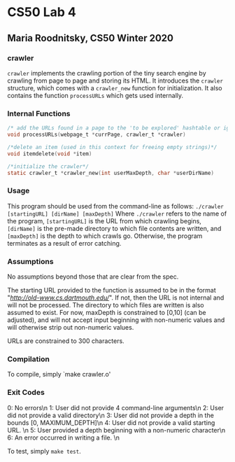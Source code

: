 # CS50 Lab 4
## Maria Roodnitsky, CS50 Winter 2020

### crawler 

`crawler` implements the crawling portion of the tiny search engine by crawling from page to page and storing its HTML. It introduces the `crawler` structure, which comes with a `crawler_new` function for initialization. It also contains the function `processURLs` which gets used internally. 

### Internal Functions

```c
/* add the URLs found in a page to the 'to be explored' hashtable or ignore */
void processURLs(webpage_t *currPage, crawler_t *crawler)

/*delete an item (used in this context for freeing empty strings)*/
void itemdelete(void *item)

/*initialize the crawler*/
static crawler_t *crawler_new(int userMaxDepth, char *userDirName)
```

### Usage

This program should be used from the command-line as follows:
`./crawler [startingURL] [dirName] [maxDepth]`
Where `./crawler` refers to the name of the program, `[startingURL]` is the URL from which crawling begins, `[dirName]` is the pre-made directory to which file contents are written, and `[maxDepth]` is the depth to which crawls go. Otherwise, the program terminates as a result of error catching. 

### Assumptions

No assumptions beyond those that are clear from the spec.

The starting URL provided to the function is assumed to be in the format "*http://old-www.cs.dartmouth.edu/*". If not, then the URL is not internal and will not be processed. The directory to which files are written is also assumed to exist. For now, maxDepth is constrained to [0,10] (can be adjusted), and will not accept input beginning with non-numeric values and will otherwise strip out non-numeric values. 

URLs are constrained to 300 characters. 


### Compilation
To compile, simply `make crawler.o'

### Exit Codes
0: No errors\n
1: User did not provide 4 command-line arguments\n
2: User did not provide a valid directory\n
3: User did not provide a depth in the bounds [0, MAXIMUM_DEPTH]\n
4: User did not provide a valid starting URL. \n
5: User provided a depth beginning with a non-numeric character\n
6: An error occurred in writing a file. \n

To test, simply `make test`.

